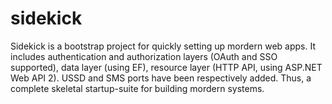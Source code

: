 # sidekick
Sidekick is a bootstrap project for quickly setting up mordern web apps. It includes authentication and authorization layers (OAuth and SSO supported), data layer (using EF), resource layer (HTTP API, using ASP.NET Web API 2).
USSD and SMS ports have been respectively added.
Thus, a complete skeletal startup-suite for building mordern systems.
